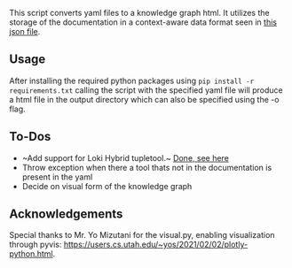 This script converts yaml files to a knowledge graph html. It utilizes the storage of the documentation in a context-aware data format seen in [this json file](json/rest_lessvariables.json).
## Usage
After installing the required python packages using ```pip install -r requirements.txt``` calling the script with the specified yaml file will produce a html file in the output directory which can also be specified using the -o flag.

## To-Dos
- ~Add support for Loki Hybrid tupletool.~ [Done, see here](https://ludw1.github.io/lokigraph.html)
- Throw exception when there a tool thats not in the documentation is present in the yaml
- Decide on visual form of the knowledge graph


## Acknowledgements
Special thanks to Mr. Yo Mizutani for the visual.py, enabling visualization through pyvis: https://users.cs.utah.edu/~yos/2021/02/02/plotly-python.html.
